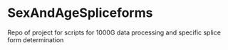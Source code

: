 # SexAndAgeSpliceforms
Repo of project for scripts for 1000G data processing and specific splice form determination
